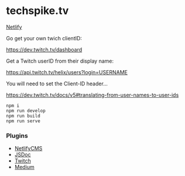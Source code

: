 # techspike.tv


[Netlify](https://app.netlify.com)

Go get your own twich clientID:

https://dev.twitch.tv/dashboard

Get a Twitch userID from their display name:

https://api.twitch.tv/helix/users?login=USERNAME

You will need to set the Client-ID header...

https://dev.twitch.tv/docs/v5#translating-from-user-names-to-user-ids


```
npm i
npm run develop
npm run build
npm run serve
```


### Plugins

- [NetlifyCMS](https://www.gatsbyjs.org/packages/gatsby-plugin-netlify-cms/)
- [JSDoc](https://www.gatsbyjs.org/packages/gatsby-transformer-documentationjs/) 
- [Twitch](https://github.com/Jedidiah/gatsby-source-twitch)
- [Medium](https://github.com/gatsbyjs/gatsby/tree/master/packages/gatsby-source-medium)